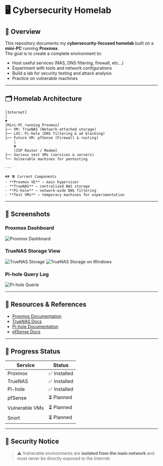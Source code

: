 # 🖥️ Cybersecurity Homelab

## 📌 Overview
This repository documents my **cybersecurity-focused homelab** built on a **mini-PC** running **Proxmox**.  
The goal is to create a complete environment to:
- Host useful services (NAS, DNS filtering, firewall, etc...)
- Experiment with tools and network configurations
- Build a lab for security testing and attack analysis
- Practice on vulnerable machines

---

## 🗂️ Homelab Architecture
```
[Internet]
│
▼
[Mini-PC running Proxmox]
├── VM: TrueNAS (Network-attached storage)
├── LXC: Pi-hole (DNS filtering & ad blocking)
├── Future VM: pfSense (Firewall & routing)
    │
    ▼
    [ISP Router / Modem]
├── Various test VMs (services & servers)
└── Vulnerable machines for pentesting

---

## 🛠️ Current Components
- **Proxmox VE** – main hypervisor
- **TrueNAS** – centralized NAS storage
- **Pi-hole** – network-wide DNS filtering
- **Test VMs** – temporary machines for experimentation
```
---

## 📸 Screenshots

### Proxmox Dashboard
![Proxmox Dashboard](https://github.com/user-attachments/assets/32261b44-6a6b-4196-acb2-1c942e39ccd5)

### TrueNAS Storage View
![TrueNAS Storage](https://github.com/user-attachments/assets/a35ada8b-2d23-447f-8e60-b4a91a51d9df)
![TrueNAS Storage on Windows](https://github.com/user-attachments/assets/9d580904-9bc1-4825-9a57-f83d61a2bf74)

### Pi-hole Query Log
![Pi-hole Querie](https://github.com/user-attachments/assets/5e5b45c4-ca90-471e-8661-a3f176094411)

---

## 📌 Resources & References
- [Proxmox Documentation](https://pve.proxmox.com/wiki/Main_Page)
- [TrueNAS Docs](https://www.truenas.com/docs/)
- [Pi-hole Documentation](https://docs.pi-hole.net/)
- [pfSense Docs](https://docs.netgate.com/pfsense/en/latest/)

---

## 📝 Progress Status
| Service          | Status     |
|------------------|-----------|
| Proxmox          | ✅ Installed |
| TrueNAS          | ✅ Installed |
| Pi-hole          | ✅ Installed |
| pfSense          | ⏳ Planned |
| Vulnerable VMs   | ⏳ Planned |
| Snort            | ⏳ Planned |

---

## 🔐 Security Notice
> ⚠️ Vulnerable environments are **isolated from the main network** and must never be directly exposed to the Internet.

